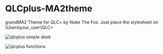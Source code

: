 # QLCplus-MA2theme
grandMA2 Theme for QLC+ by Nuke The Fox.
Just place the stylesheet on \Users\your_user\QLC+

![qlcplus simple desk](https://github.com/Nukethefox/QLCplus-MA2theme/assets/125735099/28592f58-5538-45fd-a26c-60b27b66d8b3)

![qlcplus functions](https://github.com/Nukethefox/QLCplus-MA2theme/assets/125735099/4641734c-2d90-4369-bdaa-f46b0e37de16)
